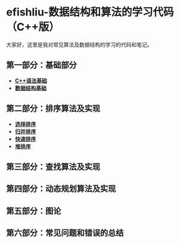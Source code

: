 # efishliu-数据结构和算法的学习代码（C++版）
大家好，这里是我对常见算法及数据结构的学习的代码和笔记。

## 第一部分：基础部分
* **[C++语法基础](/C%2B%2B%E8%AF%AD%E6%B3%95%E5%9F%BA%E7%A1%80)**
* **[数据结构基础](/%E6%95%B0%E6%8D%AE%E7%BB%93%E6%9E%84%E5%9F%BA%E7%A1%80)**

## 第二部分：排序算法及实现
* **[选择排序](/排序算法及实现/SelectSort.cpp)**
* **[归并排序](/%E6%8E%92%E5%BA%8F%E7%AE%97%E6%B3%95%E5%8F%8A%E5%AE%9E%E7%8E%B0/MergeSort.cpp)**
* **[快速排序](/%E6%8E%92%E5%BA%8F%E7%AE%97%E6%B3%95%E5%8F%8A%E5%AE%9E%E7%8E%B0/QuickSort.cpp)**
* **[堆排序](/%E6%8E%92%E5%BA%8F%E7%AE%97%E6%B3%95%E5%8F%8A%E5%AE%9E%E7%8E%B0/HeapSort.cpp)**

## 第三部分：查找算法及实现

## 第四部分：动态规划算法及实现

## 第五部分：图论

## 第六部分：常见问题和错误的总结
